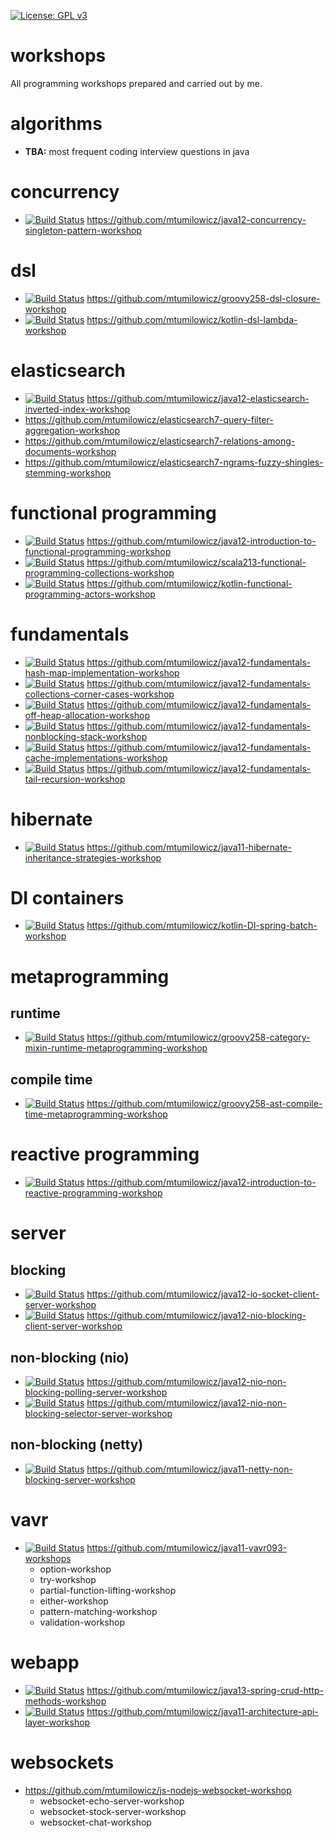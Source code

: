 [![License: GPL v3](https://img.shields.io/badge/License-GPLv3-blue.svg)](https://www.gnu.org/licenses/gpl-3.0)

# workshops
All programming workshops prepared and carried out by me.

# algorithms
* **TBA:** most frequent coding interview questions in java

# concurrency
* [![Build Status](https://travis-ci.com/mtumilowicz/java12-concurrency-singleton-pattern-workshop.svg?branch=master)](https://travis-ci.com/mtumilowicz/java12-concurrency-singleton-pattern-workshop)
https://github.com/mtumilowicz/java12-concurrency-singleton-pattern-workshop

# dsl
* [![Build Status](https://travis-ci.com/mtumilowicz/groovy258-dsl-closure-workshop.svg?branch=master)](https://travis-ci.com/mtumilowicz/groovy258-dsl-closure-workshop)
https://github.com/mtumilowicz/groovy258-dsl-closure-workshop
* [![Build Status](https://travis-ci.com/mtumilowicz/kotlin-dsl-lambda-workshop.svg?branch=master)](https://travis-ci.com/mtumilowicz/kotlin-dsl-lambda-workshop)
https://github.com/mtumilowicz/kotlin-dsl-lambda-workshop

# elasticsearch
* [![Build Status](https://travis-ci.com/mtumilowicz/java12-elasticsearch-inverted-index-workshop.svg?branch=master)](https://travis-ci.com/mtumilowicz/java12-elasticsearch-inverted-index-workshop)
https://github.com/mtumilowicz/java12-elasticsearch-inverted-index-workshop
* https://github.com/mtumilowicz/elasticsearch7-query-filter-aggregation-workshop
* https://github.com/mtumilowicz/elasticsearch7-relations-among-documents-workshop
* https://github.com/mtumilowicz/elasticsearch7-ngrams-fuzzy-shingles-stemming-workshop

# functional programming
* [![Build Status](https://travis-ci.com/mtumilowicz/java12-introduction-to-functional-programming-workshop.svg?branch=master)](https://travis-ci.com/mtumilowicz/java12-introduction-to-functional-programming-workshop)
https://github.com/mtumilowicz/java12-introduction-to-functional-programming-workshop
* [![Build Status](https://travis-ci.com/mtumilowicz/scala213-functional-programming-collections-workshop.svg?branch=master)](https://travis-ci.com/mtumilowicz/scala213-functional-programming-collections-workshop)
https://github.com/mtumilowicz/scala213-functional-programming-collections-workshop
* [![Build Status](https://travis-ci.com/mtumilowicz/kotlin-functional-programming-actors-workshop.svg?branch=master)](https://travis-ci.com/mtumilowicz/kotlin-functional-programming-actors-workshop)
https://github.com/mtumilowicz/kotlin-functional-programming-actors-workshop

# fundamentals
* [![Build Status](https://travis-ci.com/mtumilowicz/java12-fundamentals-hash-map-implementation-workshop.svg?branch=master)](https://travis-ci.com/mtumilowicz/java12-fundamentals-hash-map-implementation-workshop)
https://github.com/mtumilowicz/java12-fundamentals-hash-map-implementation-workshop
* [![Build Status](https://travis-ci.com/mtumilowicz/java12-fundamentals-collections-corner-cases-workshop.svg?branch=master)](https://travis-ci.com/mtumilowicz/java12-fundamentals-collections-corner-cases-workshop)
https://github.com/mtumilowicz/java12-fundamentals-collections-corner-cases-workshop
* [![Build Status](https://travis-ci.com/mtumilowicz/java12-fundamentals-off-heap-allocation-workshop.svg?branch=master)](https://travis-ci.com/mtumilowicz/java12-fundamentals-off-heap-allocation-workshop)
https://github.com/mtumilowicz/java12-fundamentals-off-heap-allocation-workshop
* [![Build Status](https://travis-ci.com/mtumilowicz/java12-fundamentals-nonblocking-stack-workshop.svg?branch=master)](https://travis-ci.com/mtumilowicz/java12-fundamentals-nonblocking-stack-workshop)
https://github.com/mtumilowicz/java12-fundamentals-nonblocking-stack-workshop
* [![Build Status](https://travis-ci.com/mtumilowicz/java12-fundamentals-cache-implementations-workshop.svg?branch=master)](https://travis-ci.com/mtumilowicz/java12-fundamentals-cache-implementations-workshop)
https://github.com/mtumilowicz/java12-fundamentals-cache-implementations-workshop
* [![Build Status](https://travis-ci.com/mtumilowicz/java12-fundamentals-tail-recursion-workshop.svg?branch=master)](https://travis-ci.com/mtumilowicz/java12-fundamentals-tail-recursion-workshop)
https://github.com/mtumilowicz/java12-fundamentals-tail-recursion-workshop

# hibernate
* [![Build Status](https://travis-ci.com/mtumilowicz/java11-hibernate-inheritance-strategies-workshop.svg?branch=master)](https://travis-ci.com/mtumilowicz/java11-hibernate-inheritance-strategies-workshop)
https://github.com/mtumilowicz/java11-hibernate-inheritance-strategies-workshop

# DI containers
* [![Build Status](https://travis-ci.com/mtumilowicz/kotlin-DI-spring-batch-workshop.svg?branch=master)](https://travis-ci.com/mtumilowicz/kotlin-DI-spring-batch-workshop)
https://github.com/mtumilowicz/kotlin-DI-spring-batch-workshop

# metaprogramming
## runtime
* [![Build Status](https://travis-ci.com/mtumilowicz/groovy258-category-mixin-runtime-metaprogramming-workshop.svg?branch=master)](https://travis-ci.com/mtumilowicz/groovy258-category-mixin-runtime-metaprogramming-workshop)
https://github.com/mtumilowicz/groovy258-category-mixin-runtime-metaprogramming-workshop
## compile time
* [![Build Status](https://travis-ci.com/mtumilowicz/groovy258-ast-compile-time-metaprogramming-workshop.svg?branch=master)](https://travis-ci.com/mtumilowicz/groovy258-ast-compile-time-metaprogramming-workshop)
https://github.com/mtumilowicz/groovy258-ast-compile-time-metaprogramming-workshop

# reactive programming
* [![Build Status](https://travis-ci.com/mtumilowicz/java12-introduction-to-reactive-programming-workshop.svg?branch=master)](https://travis-ci.com/mtumilowicz/java12-introduction-to-reactive-programming-workshop)
https://github.com/mtumilowicz/java12-introduction-to-reactive-programming-workshop

# server
## blocking
* [![Build Status](https://travis-ci.com/mtumilowicz/java12-io-socket-client-server-workshop.svg?branch=master)](https://travis-ci.com/mtumilowicz/java12-io-socket-client-server-workshop) https://github.com/mtumilowicz/java12-io-socket-client-server-workshop
* [![Build Status](https://travis-ci.com/mtumilowicz/java12-nio-blocking-client-server-workshop.svg?branch=master)](https://travis-ci.com/mtumilowicz/java12-nio-blocking-client-server-workshop) https://github.com/mtumilowicz/java12-nio-blocking-client-server-workshop

## non-blocking (nio)
* [![Build Status](https://travis-ci.com/mtumilowicz/java12-nio-non-blocking-polling-server-workshop.svg?branch=master)](https://travis-ci.com/mtumilowicz/java12-nio-non-blocking-polling-server-workshop) https://github.com/mtumilowicz/java12-nio-non-blocking-polling-server-workshop
* [![Build Status](https://travis-ci.com/mtumilowicz/java12-nio-non-blocking-selector-server-workshop.svg?branch=master)](https://travis-ci.com/mtumilowicz/java12-nio-non-blocking-selector-server-workshop) https://github.com/mtumilowicz/java12-nio-non-blocking-selector-server-workshop

## non-blocking (netty)
* [![Build Status](https://travis-ci.com/mtumilowicz/java11-netty-non-blocking-server-workshop.svg?branch=master)](https://travis-ci.com/mtumilowicz/java11-netty-non-blocking-server-workshop) https://github.com/mtumilowicz/java11-netty-non-blocking-server-workshop

# vavr
* [![Build Status](https://travis-ci.com/mtumilowicz/java11-vavr093-workshops.svg?branch=master)](https://travis-ci.com/mtumilowicz/java11-vavr093-workshops)
https://github.com/mtumilowicz/java11-vavr093-workshops
  * option-workshop
  * try-workshop
  * partial-function-lifting-workshop
  * either-workshop
  * pattern-matching-workshop
  * validation-workshop

# webapp
* [![Build Status](https://travis-ci.com/mtumilowicz/java13-spring-crud-http-methods-workshop.svg?branch=master)](https://travis-ci.com/mtumilowicz/java13-spring-crud-http-methods-workshop)
https://github.com/mtumilowicz/java13-spring-crud-http-methods-workshop
* [![Build Status](https://travis-ci.com/mtumilowicz/java11-architecture-api-layer-workshop.svg?branch=master)](https://travis-ci.com/mtumilowicz/java11-architecture-api-layer-workshop)
https://github.com/mtumilowicz/java11-architecture-api-layer-workshop

# websockets
* https://github.com/mtumilowicz/js-nodejs-websocket-workshop
  * websocket-echo-server-workshop
  * websocket-stock-server-workshop
  * websocket-chat-workshop
